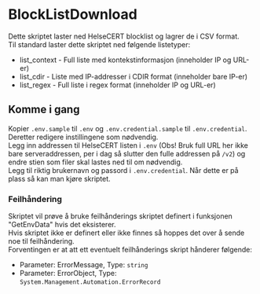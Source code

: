 # BlockListDownload
Dette skriptet laster ned HelseCERT blocklist og lagrer de i CSV format.  
Til standard laster dette skriptet ned følgende listetyper:
- list_context - Full liste med kontekstinformasjon (inneholder IP og URL-er)
- list_cdir - Liste med IP-addresser i CDIR format (inneholder bare IP-er)
- list_regex - Full liste i regex format (inneholder IP og URL-er)

## Komme i gang
Kopier ``.env.sample`` til ``.env`` og ``.env.credential.sample`` til ``.env.credential``.  
Deretter redigere instillingene som nødvendig.  
Legg inn addressen til HelseCERT listen i ``.env`` (Obs! Bruk full URL her ikke bare serveraddressen, per i dag så slutter den fulle addressen på ``/v2``) og endre stien som filer skal lastes ned til om nødvendig.  
Legg til riktig brukernavn og passord i ``.env.credential``.
Når dette er på plass så kan man kjøre skriptet.

### Feilhåndering
Skriptet vil prøve å bruke feilhånderings skriptet definert i funksjonen "GetEnvData" hvis det eksisterer.  
Hvis skriptet ikke er definert eller ikke finnes så hoppes det over å sende noe til feilhåndering.  
Forventingen er at att ett eventuelt feilhånderings skript hånderer følgende:
- Parameter: ErrorMessage, Type: ``string``
- Parameter: ErrorObject, Type: ``System.Management.Automation.ErrorRecord``

